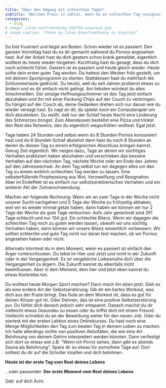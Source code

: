 ```yaml
---
title: "Über den Umgang mit schlechten Tagen"
subtitle: "Welchen Preis zu zahlst, wenn du an schlechten Tag resignierst und wie du dieses Tage noch rettest"
categories:
  - blog
# image: ishan-seefromthesky-562756-unsplash.png
# image_caption: "Photo by Ishan @seefromthesky on Unsplash"
---
```


Du bist frustriert und liegst am Boden. Schon wieder ist es passiert: Den ganzen Vormittag hast du es dir gemacht während du Pornos angesehen hast. Auf der Arbeit hast du dich gestern schon krank gemeldet, eigentlich wolltest du heute wieder hingehen. Kurzfristig hast du gesagt, dass du dich noch schlecht fühlst. Gestern ist es passiert und heute gleich wieder. Heute sollte dein erster guter Tag werden. Du hattest den Wecker früh gestellt, um mit deinem Sportprogramm zu starten. Stattdessen hast du mehrfach die Schlummertaste gedrückt. Du heulst, weil du seit Jahren probierst etwas zu ändern und es dir einfach nicht gelingt. Am liebsten würdest du alles hinschmeißen. Der einzige Hoffnungsschimmer ist den Tag jetzt einfach abzuhaken und ihn mit einer Packung Chips auf der Couch zu verbringen. Du hängst auf der Couch ab, deine Gedanken drehen sich nur darum wie du wieder versagt hast. Es nagt an dir, du spielst noch ein Computerspiel um dich abzulenken. Du weißt, daß nur der Schlaf heute Nacht eine Linderung des Schmerzes bringst. Zum Abendessen bestellst eine Pizza und trinkst den Rest des Rotweins, den du eigentlich wegschütten wolltest. Egal jetzt.

Tage haben 24 Stunden und selbst wenn du 8 Stunden Pornos konsumiert hast und du 8 Stunden Schlaf abziehst dann hast du noch 8 Stunden an denen du diesen Tag zu einem erfolgreichen Abschluss bringen kannst. Genug Zeit eigentlich. Wir neigen dazu, Tage an denen wir süchtiges Verhalten praktiziert haben abzuhaken und verschieben das bessere Verhalten auf den nächsten Tag, nächste Woche oder am Ende des Jahres auf den Jahreswechsel. An dem Tag selbst tun wir dagegen alles um den Tag zu einem wirklich schlechten Tag werden zu lassen. Eine selbsterfüllende Prophezeiung aus Wut, Verzweiflung und Resignation. Aber im Endeffekt ist es einfach nur selbstzerstörerisches Verhalten und ein weiterer Akt der Zeitverschwendung.

Machen wir folgende Rechnung: Wenn wir an zwei Tage in der Woche nicht unserer Sucht nachgehen und 5 Tage der Woche zu frühzeitig abhaken, weil wir es wieder einmal getan haben, dann haben wir können wir nur 2 Tage der Woche als gute Tage verbuchen. Aufs Jahr gerechnet sind 261 Tage schlecht und nur 104 gut. Ein schlechte Bilanz. Wenn wir dagegen die schlechten Tag noch zu guten werden lassen, obwohl wir uns süchtig Verhalten haben, dann können wir unsere Bilanz wesentlich verbessern. Wir sollten schlechte und gute Tag nicht nur daran fest machen, ob wir Pornos angesehen haben oder nicht.

Alternativ könntest du in dem Moment, wenn es passiert ist einfach den Ärger runterschlucken. Du lebst im Hier und Jetzt und nicht in der Zukunft oder in der Vergangenheit. Es ist vergebliche Liebesmühe dich über die Vergangenheit zu ärgern. Die Zukunft kannst du ebenfalls nicht beeinflussen. Aber in dem Moment, dem hier und jetzt eben kannst du etwas Konkretes tun.

Du wolltest heute Morgen Sport machen? Dann mach ihn eben jetzt. Sieh es als eine andere Art der Selbstzerstörung: Gib dir ein hartes Workout, was dich aus der Puste bringt. Das Gute an dem Workout ist, dass es gut für deinen Körper gut ist. Oder Dehnen, das ist eine positive Selbstzerstörung pur. Du fühlst dich danach jedoch sehr entspannt. Danach machst du dir vielleicht etwas Gesundes zu essen oder du triffst dich mit einem Freund. Vielleicht schreibst du an der Bewerbung weiter für den neuen Job. Oder du startest mit der ersten Lektion eines Onlinekurses. Du hast noch eine Menge Möglichkeiten den Tag zum besten Tag in deinem Leben zu machen. Ich halte allerdings nichts von positiven Aktivitäten, die wie eine Art Belohnung von deinem Gehirn interpretiert werden könnten. Dann verfestigt sich dort so etwas wie z.B. "Wenn ich Porno sehen, dann gibt es abends Sauna als Belohnung". Spare dir so etwas für pornofreie Tage auf. Dort solltest du dir auf die Schulter klopfen und dich belohnen.

**Heute ist der erste Tag vom Rest deines Lebens**

...oder passender: **Der erste Moment vom Rest deines Lebens**

Geb' auf dich Acht.
